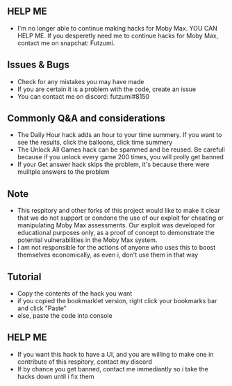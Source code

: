 ## HELP ME
- I'm no longer able to continue making hacks for Moby Max. YOU CAN HELP ME. If you desperetly need me to continue hacks for Moby Max, contact me on snapchat: Futzumi.
## Issues & Bugs
- Check for any mistakes you may have made 
- If you are certain it is a problem with the code, create an issue
- You can contact me on discord: futzumi#8150
## Commonly Q&A and considerations
- The Daily Hour hack adds an hour to your time summery. If you want to see the results, click the balloons, click time summery
- The Unlock All Games hack can be spammed and be reused. Be carefull because if you unlock every game 200 times, you will prolly get banned
- If your Get answer hack skips the problem, it's because there were mulitple answers to the problem
## Note
- This respitory and other forks of this project would like to make it clear that we do not support or condone the use of our exploit for cheating or manipulating Moby Max assessments. Our exploit was developed for educational purposes only, as a proof of concept to demonstrate the potential vulnerabilities in the Moby Max system.
- I am not responsible for the actions of anyone who uses this to boost themselves economically, as even i, don't use them in that way
## Tutorial
- Copy the contents of the hack you want
- if you copied the bookmarklet version, right click your bookmarks bar and click "Paste"
- else, paste the code into console
## HELP ME
- If you want this hack to have a UI, and you are willing to make one in contribute of this respitory, contact my discord
- If by chance you get banned, contact me immediantly so i take the hacks down until i fix them

